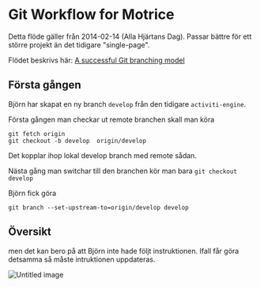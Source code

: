 # Git Workflow for Motrice #

Detta flöde gäller från 2014-02-14 (Alla Hjärtans Dag). Passar bättre för ett större projekt än det tidigare "single-page".

Flödet beskrivs här: [A successful Git branching model](http://nvie.com/posts/a-successful-git-branching-model/)

## Första gången ##

Björn har skapat en ny branch `develop` från den tidigare `activiti-engine`.

Första gången man checkar ut remote branchen skall man köra

```
git fetch origin
git checkout -b develop  origin/develop
```
Det kopplar ihop lokal develop branch med remote sådan.

Nästa gång man switchar till den branchen kör man bara `git checkout develop`

Björn fick göra 

```
git branch --set-upstream-to=origin/develop develop
```
## Översikt ##
men det kan bero på att Björn inte hade följt instruktionen. Ifall får göra detsamma så måste intruktionen uppdateras.

![Untitled image](git-branching-model.png)

